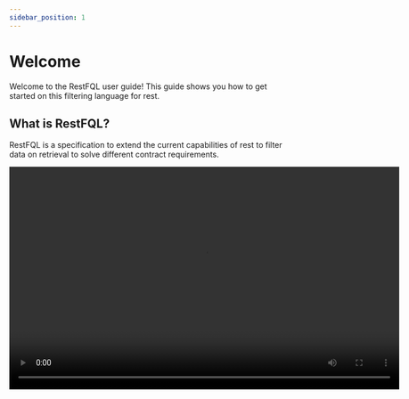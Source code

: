 ```yaml
---
sidebar_position: 1
---
```

# Welcome

Welcome to the RestFQL user guide! This guide shows you how to get started on this filtering language for rest.

## What is RestFQL?

RestFQL is a specification to extend the current capabilities of rest to filter data on retrieval to solve different contract requirements.

<video controls src='/video/intro.webm' width="700" height="400" />

## Is RestFQL for me?

if you are thinking to implement a BFF or use graphQL give it a try to see if it fits your use case.

## Ready to get started?

Find out how the [Specificarion works](/docs/specification), and use one of our middlewares. Or visit the [page](https://www.restfql.com/) and [its repo](https://github.com/restfql) and start exploring.